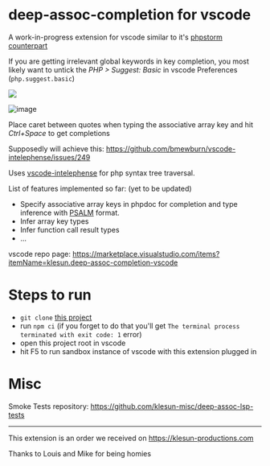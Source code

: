 # deep-assoc-completion for vscode

A work-in-progress extension for vscode similar to it's [phpstorm counterpart](https://plugins.jetbrains.com/plugin/9927-deep-assoc-completion)

If you are getting irrelevant global keywords in key completion, you most likely want to untick the _PHP > Suggest: Basic_ in vscode Preferences (`php.suggest.basic`)

![](https://user-images.githubusercontent.com/5202330/80292312-84a06080-875e-11ea-8585-d6005cb9beda.png)

![image](https://user-images.githubusercontent.com/5202330/80915892-c97b5700-8d5d-11ea-894b-e7d549a7a3d7.png)

Place caret between quotes when typing the associative array key and hit _Ctrl+Space_ to get completions

Supposedly will achieve this: https://github.com/bmewburn/vscode-intelephense/issues/249

Uses [vscode-intelephense](https://github.com/bmewburn/vscode-intelephense) for php syntax tree traversal.

List of features implemented so far: (yet to be updated)
- Specify associative array keys in phpdoc for completion and type inference with [PSALM](https://github.com/vimeo/psalm/blob/master/docs/annotating_code/type_syntax/array_types.md#object-like-arrays) format.
- Infer array key types
- Infer function call result types
- ...

vscode repo page: https://marketplace.visualstudio.com/items?itemName=klesun.deep-assoc-completion-vscode

# Steps to run

- `git clone` [this project](https://github.com/klesun/deep-assoc-completion-vscode)
- run `npm ci` (if you forget to do that you'll get `The terminal process terminated with exit code: 1` error)
- open this project root in vscode
- hit F5 to run sandbox instance of vscode with this extension plugged in


# Misc

Smoke Tests repository: https://github.com/klesun-misc/deep-assoc-lsp-tests

______________________________________________

This extension is an order we received on https://klesun-productions.com

Thanks to Louis and Mike for being homies

